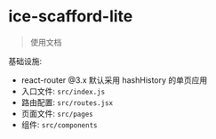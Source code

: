 # ice-scafford-lite

> 使用文档

基础设施:

- react-router @3.x 默认采用 hashHistory 的单页应用
- 入口文件: `src/index.js`
- 路由配置: `src/routes.jsx`
- 页面文件: `src/pages`
- 组件: `src/components`

